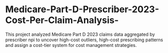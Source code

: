 # Medicare-Part-D-Prescriber-2023-Cost-Per-Claim-Analysis-
This project analyzed Medicare Part D 2023 claims data aggregated by prescriber  npi to uncover high-cost outliers, high-cost prescribing patterns and assign a cost-tier system for cost management strategies.
